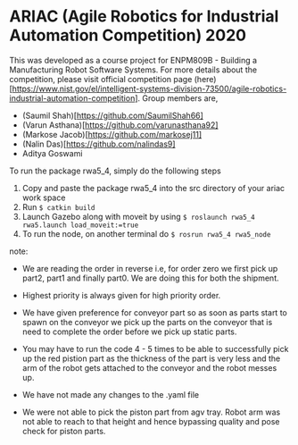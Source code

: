 # ARIAC (Agile Robotics for Industrial Automation Competition) 2020

This was developed as a course project for ENPM809B - Building a Manufacturing Robot Software Systems. For more details about the competition, please visit official competition page (here)[https://www.nist.gov/el/intelligent-systems-division-73500/agile-robotics-industrial-automation-competition]. Group members are,
* (Saumil Shah)[https://github.com/SaumilShah66]
* (Varun Asthana)[https://github.com/varunasthana92]
* (Markose Jacob)[https://github.com/markosej11]
* (Nalin Das)[https://github.com/nalindas9]
* Aditya Goswami

To run the package rwa5_4, simply do the following steps
1) Copy and paste the package rwa5_4 into the src directory of your ariac work space
2) Run 
	`$ catkin build` 
3) Launch Gazebo along with moveit by using 
	`$ roslaunch rwa5_4 rwa5.launch load_moveit:=true`
4) To run the node, on another terminal do
	`$ rosrun rwa5_4 rwa5_node`

note:
* We are reading the order in reverse i.e, for order zero we first pick up part2, part1 and finally part0. We are doing this for both the shipment.

* Highest priority is always given for high priority order. 

* We have given preference for conveyor part so as soon as parts start to spawn on the conveyor we pick up the parts on the conveyor that is need to complete the order before we pick up static parts. 

* You may have to run the code 4 - 5 times to be able to successfully pick up the red pistion part as the thickness of the part is very less and the arm of the robot gets attached to the conveyor and the robot messes up.

* We have not made any changes to the .yaml file

* We were not able to pick the piston part from agv tray. Robot arm was not able to reach to that height and hence bypassing quality and pose check for piston parts.



